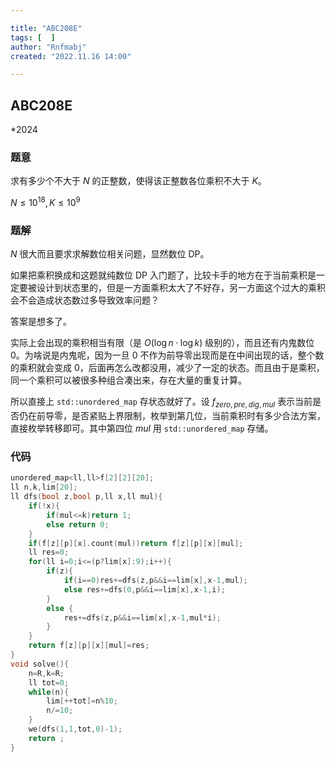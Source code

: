 ```yaml
---

title: "ABC208E"
tags: [  ]
author: "Rnfmabj"
created: "2022.11.16 14:00"

---
```


## ABC208E

*2024

### 题意

求有多少个不大于 $N$ 的正整数，使得该正整数各位乘积不大于 $K$。

$N \le 10^{18},K \le 10^9$

### 题解

$N$ 很大而且要求求解数位相关问题，显然数位 DP。

如果把乘积换成和这题就纯数位 DP 入门题了，比较卡手的地方在于当前乘积是一定要被设计到状态里的，但是一方面乘积太大了不好存，另一方面这个过大的乘积会不会造成状态数过多导致效率问题？

答案是想多了。

实际上会出现的乘积相当有限（是 $O(\log n · \log k)$ 级别的），而且还有内鬼数位 $0$。为啥说是内鬼呢，因为一旦 $0$ 不作为前导零出现而是在中间出现的话，整个数的乘积就会变成 $0$，后面再怎么改都没用，减少了一定的状态。而且由于是乘积，同一个乘积可以被很多种组合凑出来，存在大量的重复计算。

所以直接上  `std::unordered_map` 存状态就好了。设 $f_{zero,pre,dig,mul}$ 表示当前是否仍在前导零，是否紧贴上界限制，枚举到第几位，当前乘积时有多少合法方案，直接枚举转移即可。其中第四位 $mul$ 用 `std::unordered_map` 存储。

### 代码

```cpp
unordered_map<ll,ll>f[2][2][20];
ll n,k,lim[20];
ll dfs(bool z,bool p,ll x,ll mul){
	if(!x){
		if(mul<=k)return 1;
		else return 0;
	}
	if(f[z][p][x].count(mul))return f[z][p][x][mul];
	ll res=0;
	for(ll i=0;i<=(p?lim[x]:9);i++){
		if(z){
			if(i==0)res+=dfs(z,p&&i==lim[x],x-1,mul);
			else res+=dfs(0,p&&i==lim[x],x-1,i);
		}
		else {
			res+=dfs(z,p&&i==lim[x],x-1,mul*i);
		}
	}
	return f[z][p][x][mul]=res;
}
void solve(){
	n=R,k=R;
	ll tot=0;
	while(n){
		lim[++tot]=n%10;
		n/=10;
	}
	we(dfs(1,1,tot,0)-1);
	return ;
}
```

